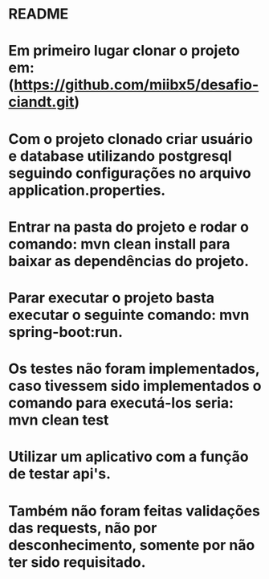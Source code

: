 # README

# Em primeiro lugar clonar o projeto em: (https://github.com/miibx5/desafio-ciandt.git)
# Com o projeto clonado criar usuário e database utilizando postgresql seguindo configurações no arquivo application.properties.
# Entrar na pasta do projeto e rodar o comando: mvn clean install para baixar as dependências do projeto.
# Parar executar o projeto basta executar o seguinte comando: mvn spring-boot:run.
# Os testes não foram implementados, caso tivessem sido implementados o comando para executá-los seria: mvn clean test
# Utilizar um aplicativo com a função de testar api's.
# Também não foram feitas validações das requests, não por desconhecimento, somente por não ter sido requisitado.  
